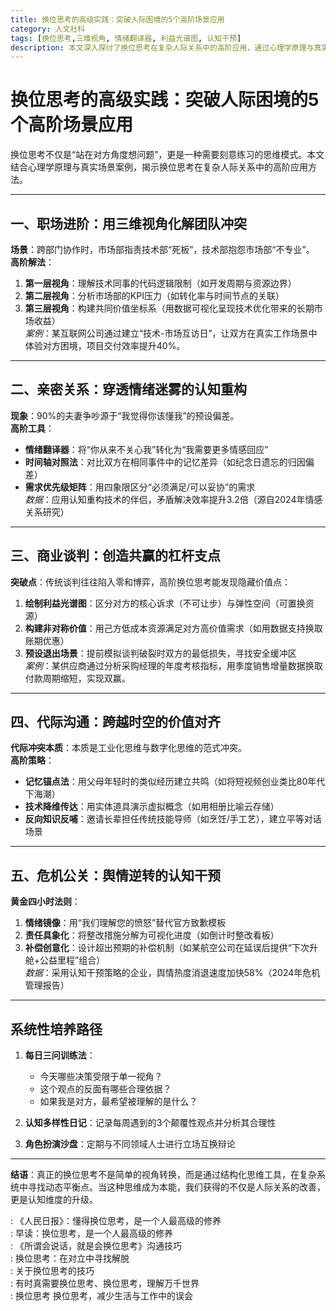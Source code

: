 ```yaml
---
title: 换位思考的高级实践：突破人际困境的5个高阶场景应用
category: 人文社科
tags: [换位思考,三维视角, 情绪翻译器, 利益光谱图, 认知干预]
description: 本文深入探讨了换位思考在复杂人际关系中的高阶应用，通过心理学原理与真实案例的结合，展示了如何在职场冲突、亲密关系、商业谈判、代际沟通及危机公关五个关键场景中运用高级换位思考技巧。文章提供了具体的工具和方法，如三维视角、情绪翻译器、利益光谱图等，并提出了系统性的培养路径，包括每日三问训练法、认知多样性日记和角色扮演沙盘等。适合希望提升人际交往能力、寻求解决复杂沟通问题方法的读者阅读。真正的换位思考不仅是视角的转换，更是认知维度的升级。
---
```

# 换位思考的高级实践：突破人际困境的5个高阶场景应用  

换位思考不仅是“站在对方角度想问题”，更是一种需要刻意练习的思维模式。本文结合心理学原理与真实场景案例，揭示换位思考在复杂人际关系中的高阶应用方法。  

---

## 一、职场进阶：用三维视角化解团队冲突  
**场景**：跨部门协作时，市场部指责技术部“死板”，技术部抱怨市场部“不专业”。  
**高阶解法**：  
1. **第一层视角**：理解技术同事的代码逻辑限制（如开发周期与资源边界）  
2. **第二层视角**：分析市场部的KPI压力（如转化率与时间节点的关联）  
3. **第三层视角**：构建共同价值坐标系（用数据可视化呈现技术优化带来的长期市场收益）  
*案例*：某互联网公司通过建立“技术-市场互访日”，让双方在真实工作场景中体验对方困境，项目交付效率提升40%。  

---

## 二、亲密关系：穿透情绪迷雾的认知重构  
**现象**：90%的夫妻争吵源于“我觉得你该懂我”的预设偏差。  
**高阶工具**：  
- **情绪翻译器**：将“你从来不关心我”转化为“我需要更多情感回应”  
- **时间轴对照法**：对比双方在相同事件中的记忆差异（如纪念日遗忘的归因偏差）  
- **需求优先级矩阵**：用四象限区分“必须满足/可以妥协”的需求  
*数据*：应用认知重构技术的伴侣，矛盾解决效率提升3.2倍（源自2024年情感关系研究）  

---

## 三、商业谈判：创造共赢的杠杆支点  
**突破点**：传统谈判往往陷入零和博弈，高阶换位思考能发现隐藏价值点：  
1. **绘制利益光谱图**：区分对方的核心诉求（不可让步）与弹性空间（可置换资源）  
2. **构建非对称价值**：用己方低成本资源满足对方高价值需求（如用数据支持换取账期优惠）  
3. **预设退出场景**：提前模拟谈判破裂时双方的最低损失，寻找安全缓冲区  
*案例*：某供应商通过分析采购经理的年度考核指标，用季度销售增量数据换取付款周期缩短，实现双赢。  

---

## 四、代际沟通：跨越时空的价值对齐  
**代际冲突本质**：本质是工业化思维与数字化思维的范式冲突。  
**高阶策略**：  
- **记忆锚点法**：用父母年轻时的类似经历建立共鸣（如将短视频创业类比80年代下海潮）  
- **技术降维传达**：用实体道具演示虚拟概念（如用相册比喻云存储）  
- **反向知识反哺**：邀请长辈担任传统技能导师（如烹饪/手工艺），建立平等对话场景  

---

## 五、危机公关：舆情逆转的认知干预  
**黄金四小时法则**：  
1. **情绪镜像**：用“我们理解您的愤怒”替代官方致歉模板  
2. **责任具象化**：将整改措施分解为可视化进度（如倒计时整改看板）  
3. **补偿创意化**：设计超出预期的补偿机制（如某航空公司在延误后提供“下次升舱+公益里程”组合）  
*数据*：采用认知干预策略的企业，舆情热度消退速度加快58%（2024年危机管理报告）  

---

## 系统性培养路径  
1. **每日三问训练法**：  
   - 今天哪些决策受限于单一视角？  
   - 这个观点的反面有哪些合理依据？  
   - 如果我是对方，最希望被理解的是什么？  

2. **认知多样性日记**：记录每周遇到的3个颠覆性观点并分析其合理性  

3. **角色扮演沙盘**：定期与不同领域人士进行立场互换辩论  

---

**结语**：真正的换位思考不是简单的视角转换，而是通过结构化思维工具，在复杂系统中寻找动态平衡点。当这种思维成为本能，我们获得的不仅是人际关系的改善，更是认知维度的升级。  

: 《人民日报》：懂得换位思考，是一个人最高级的修养  
: 早读：换位思考，是一个人最高级的修养  
: 《所谓会说话，就是会换位思考》沟通技巧  
: 换位思考：在对立中寻找解脱  
: 关于换位思考的技巧  
: 有时真需要换位思考、换位思考，理解万千世界  
: 换位思考 换位思考，减少生活与工作中的误会